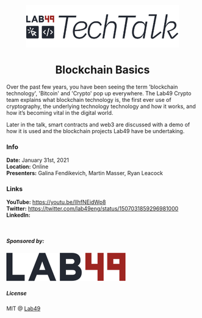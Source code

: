 <h3>&nbsp;</h3>
<p align="center">
  <img src=".github/tech-talk-logo.png" width="400">
</p>

<h1 align=center>Blockchain Basics</h1>

Over the past few years, you have been seeing the term 'blockchain technology', 'Bitcoin' and 'Crypto' pop up everywhere. The Lab49 Crypto team explains what blockchain technology is, the first ever use of cryptography, the underlying technology technology and how it works, and how it’s becoming vital in the digital world.

Later in the talk, smart contracts and web3 are discussed with a demo of how it is used and the blockchain projects Lab49 have be undertaking.

### Info

**Date:** January 31st, 2021  
**Location:** Online  
**Presenters:** Galina Fendikevich, Martin Masser, Ryan Leacock  

### Links
**YouTube:** https://youtu.be/IlhfNEidWp8  
**Twitter:** https://twitter.com/lab49eng/status/1507031859296981000  
**LinkedIn:**  

<br />

##### Sponsored by:

<a href="https://lab49.com">
  <img src=".github/logo.svg" />
</a>

##### License

MIT @ [Lab49](https://lab49.com)
